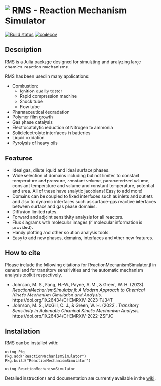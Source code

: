 # <img align="top" src="https://github.com/ReactionMechanismGenerator/ReactionMechanismSimulator.jl/blob/master/logos/rms-logo-small.png"> RMS - Reaction Mechanism Simulator

[![Build status](https://img.shields.io/travis/ReactionMechanismGenerator/ReactionMechanismSimulator.jl/master.svg)](https://travis-ci.org/ReactionMechanismGenerator/ReactionMechanismSimulator.jl)
[![codecov](https://codecov.io/gh/ReactionMechanismGenerator/ReactionMechanismSimulator.jl/branch/master/graph/badge.svg)](https://codecov.io/gh/ReactionMechanismGenerator/ReactionMechanismSimulator.jl)

## Description
RMS is a Julia package designed for simulating and analyzing large chemical reaction mechanisms. 

RMS has been used in many applications: 
* Combustion:
  * Ignition quality tester
  * Rapid compression machine
  * Shock tube
  * Flow tube
* Pharmaceutical degradation
* Polymer film growth
* Gas phase catalysis
* Electrocatalytic reduction of Nitrogen to ammonia
* Solid electrolyte interfaces in batteries
* Liquid oxidation
* Pyrolysis of heavy oils

## Features
* Ideal gas, dilute liquid and ideal surface phases. 
* Wide selection of domains including but not limited to constant temperature and pressure, constant volume, parameterized volume, constant temperature and volume and constant temperature, potential and area. All of these have analytic jacobians! Easy to add more!
* Domains can be coupled to fixed interfaces such as inlets and outlets and also to dynamic interfaces such as surface-gas reactive interfaces between surface and gas phase domains.
* Diffusion limited rates.
* Forward and adjoint sensitivity analysis for all reactors.  
* Flux diagrams with molecular images (if molecular information is provided).  
* Handy plotting and other solution analysis tools.  
* Easy to add new phases, domains, interfaces and other new features. 

## How to cite
Please include the following citations for ReactionMechanismSimulator.jl in general and for transitory sensitivities and the automatic mechanism analysis toolkit respectively. 

- <div class="csl-entry">Johnson, M. S., Pang, H.-W., Payne, A. M., &#38; Green, W. H. (2023). <i>ReactionMechanismSimulator.jl: A Modern Approach to Chemical Kinetic Mechanism Simulation and Analysis</i>. https://doi.org/10.26434/CHEMRXIV-2023-TJ34T</div>
- <div class="csl-entry">Johnson, M. S., McGill, C. J., &#38; Green, W. H. (2022). <i>Transitory Sensitivity in Automatic Chemical Kinetic Mechanism Analysis</i>. https://doi.org/10.26434/CHEMRXIV-2022-ZSFJC</div>

## Installation

RMS can be installed with:
```
using Pkg
Pkg.add("ReactionMechanismSimulator")
Pkg.build("ReactionMechanismSimulator")

using ReactionMechanismSimulator
```

Detailed instructions and documentation are currently available in the <a href="https://github.com/ReactionMechanismGenerator/ReactionMechanismSimulator.jl/wiki">wiki</a>.
